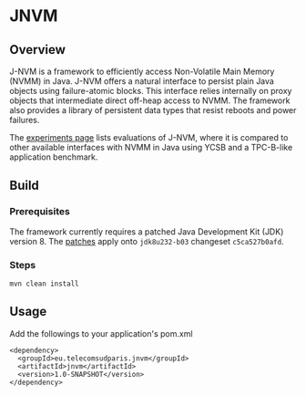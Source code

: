 # JNVM

## Overview

J-NVM is a framework to efficiently access Non-Volatile Main Memory (NVMM) in
Java. J-NVM offers a natural interface to persist plain Java objects using
failure-atomic blocks. This interface relies internally on proxy objects that
intermediate direct off-heap access to NVMM.
The framework also provides a library of persistent data types that resist
reboots and power failures.

The [experiments page](EXPERIMENTS.md) lists evaluations of J-NVM,
where it is compared to other available interfaces with NVMM in Java using YCSB
and a TPC-B-like application benchmark.

## Build

### Prerequisites

The framework currently requires a patched Java Development Kit (JDK) version 8.
The [patches](patches) apply onto `jdk8u232-b03` changeset `c5ca527b0afd`.

### Steps

    mvn clean install

## Usage

Add the followings to your application's pom.xml

    <dependency>
      <groupId>eu.telecomsudparis.jnvm</groupId>
      <artifactId>jnvm</artifactId>
      <version>1.0-SNAPSHOT</version>
    </dependency>
